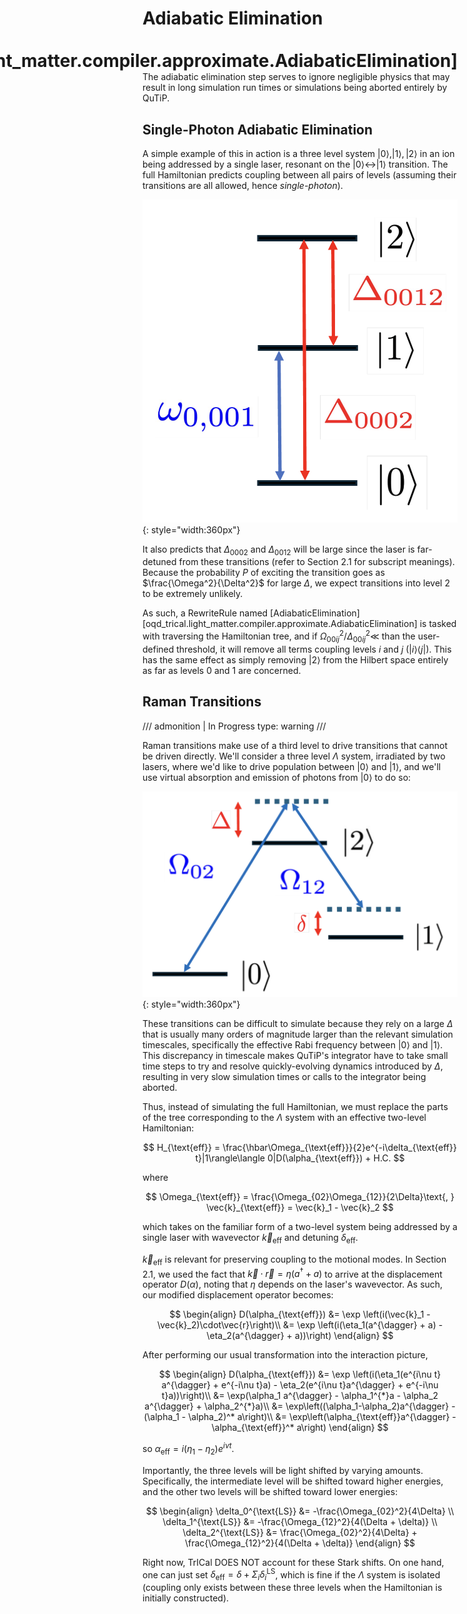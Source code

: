 # Adiabatic Elimination <div style="float:right;"> [![](https://img.shields.io/badge/Implementation-7C4DFF)][oqd_trical.light_matter.compiler.approximate.AdiabaticElimination] </div>

The adiabatic elimination step serves to ignore negligible physics that may result in long simulation run times or simulations being aborted entirely by QuTiP.

## Single-Photon Adiabatic Elimination

A simple example of this in action is a three level system $|0\rangle, |1\rangle, |2\rangle$ in an ion being addressed by a single laser, resonant on the $|0\rangle \leftrightarrow |1\rangle$ transition. The full Hamiltonian predicts coupling between all pairs of levels (assuming their transitions are all allowed, hence _single-photon_).

![](../../figures/single_photon.png){: style="width:360px"}

It also predicts that $\Delta_{0002}$ and $\Delta_{0012}$ will be large since the laser is far-detuned from these transitions (refer to Section 2.1 for subscript meanings). Because the probability $P$ of exciting the transition goes as $\frac{\Omega^2}{\Delta^2}$ for large $\Delta$, we expect transitions into level 2 to be extremely unlikely.

As such, a RewriteRule named [AdiabaticElimination][oqd_trical.light_matter.compiler.approximate.AdiabaticElimination] is tasked with traversing the Hamiltonian tree, and if $\Omega_{00ij}^2 / \Delta_{00ij}^2 \ll$ than the user-defined threshold, it will remove all terms coupling levels $i$ and $j$ ($|i\rangle\langle j|$). This has the same effect as simply removing $|2\rangle$ from the Hilbert space entirely as far as levels 0 and 1 are concerned.

## Raman Transitions

<!-- prettier-ignore -->
/// admonition | In Progress
    type: warning
///

Raman transitions make use of a third level to drive transitions that cannot be driven directly. We'll consider a three level $\Lambda$ system, irradiated by two lasers, where we'd like to drive population between $|0\rangle$ and $|1\rangle$, and we'll use virtual absorption and emission of photons from $|0\rangle$ to do so:

![](../../figures/raman_transition.png){: style="width:360px"}

These transitions can be difficult to simulate because they rely on a large $\Delta$ that is usually many orders of magnitude larger than the relevant simulation timescales, specifically the effective Rabi frequency between $|0\rangle$ and $|1\rangle$. This discrepancy in timescale makes QuTiP's integrator have to take small time steps to try and resolve quickly-evolving dynamics introduced by $\Delta$, resulting in very slow simulation times or calls to the integrator being aborted.

Thus, instead of simulating the full Hamiltonian, we must replace the parts of the tree corresponding to the $\Lambda$ system with an effective two-level Hamiltonian:

$$
    H_{\text{eff}} = \frac{\hbar\Omega_{\text{eff}}}{2}e^{-i\delta_{\text{eff}} t}|1\rangle\langle 0|D(\alpha_{\text{eff}}) + H.C.
$$

where

$$
    \Omega_{\text{eff}} = \frac{\Omega_{02}\Omega_{12}}{2\Delta}\text{,    } \vec{k}_{\text{eff}} = \vec{k}_1 - \vec{k}_2
$$

which takes on the familiar form of a two-level system being addressed by a single laser with wavevector $\vec{k}_{\text{eff}}$ and detuning $\delta_{\text{eff}}$.

$\vec{k}_{\text{eff}}$ is relevant for preserving coupling to the motional modes. In Section 2.1, we used the fact that $\vec{k}\cdot\vec{r} = \eta(a^{\dagger} + a)$ to arrive at the displacement operator $D(\alpha)$, noting that $\eta$ depends on the laser's wavevector. As such, our modified displacement operator becomes:

$$
    \begin{align}
    D(\alpha_{\text{eff}}) &= \exp \left(i(\vec{k}_1 - \vec{k}_2)\cdot\vec{r}\right)\\
    &= \exp \left(i(\eta_1(a^{\dagger} + a) - \eta_2(a^{\dagger} + a))\right)
    \end{align}
$$

After performing our usual transformation into the interaction picture,

$$
    \begin{align}
    D(\alpha_{\text{eff}}) &= \exp \left(i(\eta_1(e^{i\nu t} a^{\dagger} + e^{-i\nu t}a) - \eta_2(e^{i\nu t}a^{\dagger} + e^{-i\nu t}a))\right)\\
    &= \exp(\alpha_1 a^{\dagger} - \alpha_1^{*}a - \alpha_2 a^{\dagger} + \alpha_2^{*}a)\\
    &= \exp\left((\alpha_1-\alpha_2)a^{\dagger} - (\alpha_1 - \alpha_2)^* a\right)\\
    &= \exp\left(\alpha_{\text{eff}}a^{\dagger} - \alpha_{\text{eff}}^* a\right)
    \end{align}
$$

so $\alpha_{\text{eff}} = i(\eta_1- \eta_2)e^{i\nu t}$.

Importantly, the three levels will be light shifted by varying amounts. Specifically, the intermediate level will be shifted toward higher energies, and the other two levels will be shifted toward lower energies:

$$
    \begin{align}
    \delta_0^{\text{LS}} &= -\frac{\Omega_{02}^2}{4\Delta} \\
    \delta_1^{\text{LS}} &= -\frac{\Omega_{12}^2}{4(\Delta + \delta)} \\
    \delta_2^{\text{LS}} &= \frac{\Omega_{02}^2}{4\Delta} + \frac{\Omega_{12}^2}{4(\Delta + \delta)}
    \end{align}
$$

Right now, TrICal DOES NOT account for these Stark shifts. On one hand, one can just set $\delta_{\text{eff}} = \delta + \Sigma_i\delta_i^{\text{LS}}$, which is fine if the $\Lambda$ system is isolated (coupling only exists between these three levels when the Hamiltonian is initially constructed).
